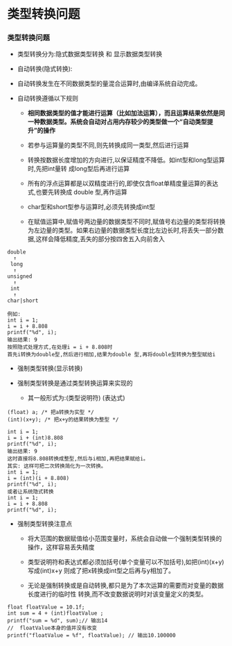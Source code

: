 # 类型转换问题

### 类型转换问题
- 类型转换分为:隐式数据类型转换 和 显示数据类型转换

- 自动转换(隐式转换):
- 自动转换发生在不同数据类型的量混合运算时,由编译系统自动完成。
- 自动转换遵循以下规则

    + **相同数据类型的值才能进行运算（比如加法运算），而且运算结果依然是同一种数据类型。系统会自动对占用内存较少的类型做一个“自动类型提升”的操作**
    + 若参与运算量的类型不同,则先转换成同一类型,然后进行运算
    
    + 转换按数据长度增加的方向进行,以保证精度不降低。如int型和long型运算时,先把int量转 成long型后再进行运算
    
    + 所有的浮点运算都是以双精度进行的,即使仅含float单精度量运算的表达式,也要先转换成 double 型,再作运算
    
    + char型和short型参与运算时,必须先转换成int型
    
    + 在赋值运算中,赋值号两边量的数据类型不同时,赋值号右边量的类型将转换为左边量的类型。如果右边量的数据类型长度比左边长时,将丢失一部分数据,这样会降低精度,丢失的部分按四舍五入向前舍入


```
double
  ↑
 long
  ↑
unsigned
  ↑
 int
  ↑
char|short
```

```
例如:
int i = 1;
i = i + 8.808
printf("%d", i);
输出结果: 9
按照隐式处理方式,在处理i = i + 8.808时
首先i转换为double型,然后进行相加,结果为double 型,再将double型转换为整型赋给i
```

- 强制类型转换(显示转换)

- 强制类型转换是通过类型转换运算来实现的

    + 其一般形式为:(类型说明符) (表达式)
```
(float) a; /* 把a转换为实型 */
(int)(x+y); /* 把x+y的结果转换为整型 */
```

```
int i = 1;
i = i + (int)8.808
printf("%d", i);
输出结果: 9
这时直接将8.808转换成整型,然后与i相加,再把结果赋给i。
其实: 这样可把二次转换简化为一次转换。
int i = 1;
i = (int)(i + 8.808)
printf("%d", i);
或者让系统隐式转换
int i = 1;
i = i + 8.808
printf("%d", i);
```

- 强制类型转换注意点

    + 将大范围的数据赋值给小范围变量时，系统会自动做一个强制类型转换的操作，这样容易丢失精度

    + 类型说明符和表达式都必须加括号(单个变量可以不加括号),如把(int)(x+y)写成(int)x+y 则成了把x转换成int型之后再与y相加了。

    + 无论是强制转换或是自动转换,都只是为了本次运算的需要而对变量的数据长度进行的临时性 转换,而不改变数据说明时对该变量定义的类型。

```
float floatValue = 10.1f;
int sum = 4 + (int)floatValue ;
printf("sum = %d", sum);// 输出14
//  floatValue本身的值并没有改变
printf("floatValue = %f", floatValue); // 输出10.100000
```
